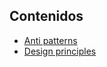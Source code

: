 ## Contenidos

- [Anti patterns](anti-patterns/anti-patterns.md)
- [Design principles](design-principles/design-principles.md)
